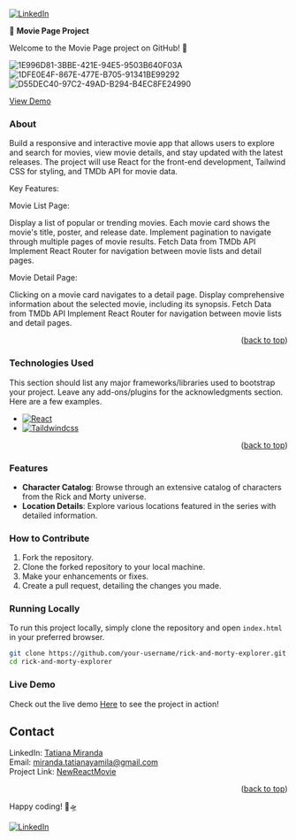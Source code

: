 [![LinkedIn][linkedin-shield]][linkedin-url]

🚀 **Movie Page Project**


Welcome to the Movie Page project on GitHub! 🌌

![1E996D81-3BBE-421E-94E5-9503B640F03A](https://github.com/mirandatatiana/NewReactMovieApp/assets/76907106/edec6ce7-a452-4f7b-b017-830b545c3fcf)
![1DFE0E4F-867E-477E-B705-91341BE99292](https://github.com/mirandatatiana/NewReactMovieApp/assets/76907106/257c7478-1d65-4aae-abdb-682b8974fa81)
![D55DEC40-97C2-49AD-B294-B4EC8FE24990](https://github.com/mirandatatiana/NewReactMovieApp/assets/76907106/38f670be-fce4-426a-97d3-f989c2b25ebc)

 <a href="(https://reacttailwindmovies.netlify.app/)">View Demo</a>
### About
Build a responsive and interactive movie app that allows users to explore and search for movies, view movie details, and stay updated with the latest releases. The project will use React for the front-end development, Tailwind CSS for styling, and TMDb API for movie data.

Key Features:

Movie List Page:

Display a list of popular or trending movies.
Each movie card shows the movie's title, poster, and release date.
Implement pagination to navigate through multiple pages of movie results.
Fetch Data from TMDb API
Implement React Router for navigation between movie lists and detail pages.


Movie Detail Page:

Clicking on a movie card navigates to a detail page.
Display comprehensive information about the selected movie, including its synopsis.
Fetch Data from TMDb API
Implement React Router for navigation between movie lists and detail pages.

<p align="right">(<a href="#readme-top">back to top</a>)</p>

### Technologies Used

This section should list any major frameworks/libraries used to bootstrap your project. Leave any add-ons/plugins for the acknowledgments section. Here are a few examples.

* [![React][React.js]][React-url]
* [![Taildwindcss][Taildwindcss.com]][Taildwindcss-url]

<p align="right">(<a href="#readme-top">back to top</a>)</p>

### Features
- **Character Catalog**: Browse through an extensive catalog of characters from the Rick and Morty universe.
- **Location Details**: Explore various locations featured in the series with detailed information.

### How to Contribute
1. Fork the repository.
2. Clone the forked repository to your local machine.
3. Make your enhancements or fixes.
4. Create a pull request, detailing the changes you made.

### Running Locally
To run this project locally, simply clone the repository and open `index.html` in your preferred browser.

```bash
git clone https://github.com/your-username/rick-and-morty-explorer.git
cd rick-and-morty-explorer
```

### Live Demo
Check out the live demo  <a href="https://mirandatatiana.github.io/RickyandMorty/">Here</a>
 to see the project in action!
 
<!-- CONTACT -->
## Contact
LinkedIn: [Tatiana Miranda](https://www.linkedin.com/in/tatianayamila-miranda/) 
<br/>
Email: miranda.tatianayamila@gmail.com
<br/>
Project Link: [NewReactMovie](https://reacttailwindmovies.netlify.app/)

<p align="right">(<a href="#readme-top">back to top</a>)</p>

Happy coding! 🚀🛸

[![LinkedIn][linkedin-shield]][linkedin-url]





<!-- MARKDOWN LINKS & IMAGES -->
<!-- https://www.markdownguide.org/basic-syntax/#reference-style-links -->
[linkedin-shield]: https://img.shields.io/badge/-LinkedIn-black.svg?style=for-the-badge&logo=linkedin&colorB=555
[linkedin-url]: https://github.com/mirandatatiana
[React.js]: https://img.shields.io/badge/React-20232A?style=for-the-badge&logo=react&logoColor=61DAFB
[React-url]: https://reactjs.org/
[Taildwindcss.com]: https://img.shields.io/badge/Taildwind-0769AD?style=for-the-badge&logo=taildwind&logoColor=white
[Taildwindcss-url]: https://tailwindcss.com/
